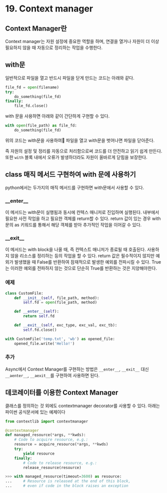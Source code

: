 # 19. Context manager

## Context Manager란

Context manager는 자원 설정에 중요한 역할을 하며, 연결을 열거나 자원이 더 이상 필요하지 않을 때 자동으로 정리하는 작업을 수행한다.

## with문

일반적으로 파일을 열고 반드시 파일을 닫게 만드는 코드는 아래와 같다.

```python
file_fd = open(filename)
try:
    do_something(file_fd)
finally:
    file_fd.close()
```

with 문을 사용하면 아래와 같이 간단하게 구현할 수 있다.

```python
with open(file_path) as file_fd:
    do_something(file_fd)
```

위의 코드는 with문을 사용하여 파일을 열고 with문을 벗어나면 파일을 닫아준다.

즉 자원의 설정 및 정리를 자동으로 처리함으로써 코드를 더 안전하고 읽기 쉽게 만든다. 또한 `with` 블록 내에서 오류가 발생하더라도 자원이 올바르게 닫힘을 보장한다.

## class 매직 메서드 구현하여 with 문에 사용하기

python에서는 두가지의 매직 메서드를 구현하면 with문에서 사용할 수 있다.&#x20;

### **\_\_enter\_\_**

이 메서드는 with문이 실행됨과 동시에 컨텍스 매니저로 진입하며 실행된다. 내부에서 필요한 사전 작업을 하고 필요한 객체를 return할 수 있다. return 값이 있는 경우 with문의 as 키워드를 통해서 해당 객체를 받아 추가적인 작업을 이어갈 수 있다.

### **\_\_exit\_\_**

이 메서드는 with block을 나올 때, 즉 컨텍스트 매니저가 종료될 때 호출된다. 사용하지 않을 리소스를 정리하는 등의 작업을 할 수 있다. return 값은 필수적이지 않지만 예외가 발생했을 때 False를 반환하여 잠재적으로 발생한 예외를 전파시킬 수 있다. True는 이러한 예외를 전파하지 않는 것으로 단순히 True를 반환하는 것은 지양해야한다.

### 예제

```python
class CustomFile:
    def __init__(self, file_path, method):
        self.fd = open(file_path, method)

    def __enter__(self):
        return self.fd

    def __exit__(self, exc_type, exc_val, exc_tb):
        self.fd.close()

with CustomFile('temp.txt', 'wb') as opened_file:
    opened_file.write('Hello!')
```

### 추가

Async에서 Context Manager를 구현하는 방법은 `__enter__`, `__exit__` 대신 `__aenter__`, `__aexit__`를 구현하여 사용하면 된다.



## 데코레이터를 이용한 Context Manager

클래스를 정의하는 것 외에도 contextmanager decorator를 사용할 수 있다. 아래는 파이썬 공식문서에 있는 예제이다

```python
from contextlib import contextmanager

@contextmanager
def managed_resource(*args, **kwds):
    # Code to acquire resource, e.g.:
    resource = acquire_resource(*args, **kwds)
    try:
        yield resource
    finally:
        # Code to release resource, e.g.:
        release_resource(resource)

>>> with managed_resource(timeout=3600) as resource:
...     # Resource is released at the end of this block,
...     # even if code in the block raises an exception
```
